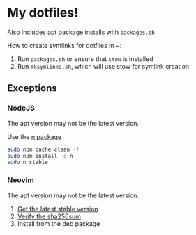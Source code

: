 # My dotfiles!

Also includes apt package installs with `packages.sh`

How to create symlinks for dotfiles in ~:

1. Run `packages.sh` or ensure that `stow` is installed
2. Run `mksymlinks.sh`, which will use stow for symlink creation

## Exceptions

### NodeJS

The apt version may not be the latest version.

Use the [n package](https://www.npmjs.com/package/n)

```bash
sudo npm cache clean -f
sudo npm install -g n
sudo n stable
```

### Neovim

The apt version may not be the latest version.

1. [Get the latest stable version](https://github.com/neovim/neovim/releases/download/stable/nvim-linux64.deb)
2. [Verify the sha256sum](https://github.com/neovim/neovim/releases/download/stable/nvim-linux64.deb.sha256sum)
3. Install from the deb package
